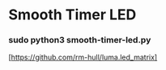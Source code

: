 # Smooth Timer LED

### sudo python3 smooth-timer-led.py

[https://github.com/rm-hull/luma.led_matrix]